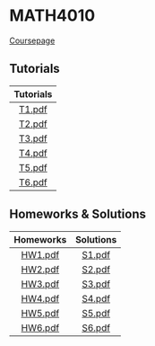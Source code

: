 # MATH4010

[Coursepage](https://www.math.cuhk.edu.hk/course/2122/math4010)

## Tutorials
|          Tutorials           |
| :--------------------------: |
| [T1.pdf](./tutorials/T1.pdf) |
| [T2.pdf](./tutorials/T2.pdf) |
| [T3.pdf](./tutorials/T3.pdf) |
| [T4.pdf](./tutorials/T4.pdf) |
| [T5.pdf](./tutorials/T5.pdf) |
| [T6.pdf](./tutorials/T6.pdf) |

## Homeworks & Solutions
|                Homeworks                 |               Solutions                |
| :--------------------------------------: | :------------------------------------: |
| [HW1.pdf](./homeworks_solutions/HW1.pdf) | [S1.pdf](./homeworks_solutions/S1.pdf) |
| [HW2.pdf](./homeworks_solutions/HW2.pdf) | [S2.pdf](./homeworks_solutions/S2.pdf) |
| [HW3.pdf](./homeworks_solutions/HW3.pdf) | [S3.pdf](./homeworks_solutions/S3.pdf) |
| [HW4.pdf](./homeworks_solutions/HW4.pdf) | [S4.pdf](./homeworks_solutions/S4.pdf) |
| [HW5.pdf](./homeworks_solutions/HW5.pdf) | [S5.pdf](./homeworks_solutions/S5.pdf) |
| [HW6.pdf](./homeworks_solutions/HW6.pdf) | [S6.pdf](./homeworks_solutions/S6.pdf) |
